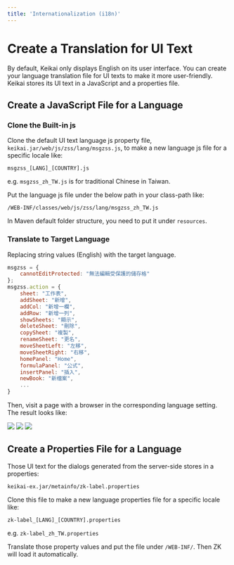 ```yaml
---
title: 'Internationalization (i18n)'
---
```


# Create a Translation for UI Text

By default, Keikai only displays English on its user interface. You can create your language translation file for UI texts to make it more user-friendly. Keikai stores its UI text in a JavaScript and a properties file.

## Create a JavaScript File for a Language

### Clone the Built-in js
Clone the default UI text language js property file, `keikai.jar/web/js/zss/lang/msgzss.js`, to make a new language js file for a specific locale like:

`msgzss_[LANG]_[COUNTRY].js`

e.g. `msgzss_zh_TW.js` is for traditional Chinese in Taiwan.

Put the language js file under the below path in your class-path like:

`/WEB-INF/classes/web/js/zss/lang/msgzss_zh_TW.js`

In Maven default folder structure, you need to put it under `resources`.


### Translate to Target Language

Replacing string values (English) with the target language. 

```js
msgzss = {
    cannotEditProtected: "無法編輯受保護的儲存格"
};
msgzss.action = {
    sheet: "工作表",
    addSheet: "新增",
    addCol: "新增一欄",
    addRow: "新增一列",
    showSheets: "顯示",
    deleteSheet: "刪除",
    copySheet: "複製",
    renameSheet: "更名",
    moveSheetLeft: "左移",
    moveSheetRight: "右移",
    homePanel: "Home",
    formulaPanel: "公式",
    insertPanel: "插入",
    newBook: "新檔案",
    ...
}
```

Then, visit a page with a browser in the corresponding language setting.
The result looks like:

![]({{site.devref_image_folder}}/chinese-toolbar.png)
![]({{site.devref_image_folder}}/chinese-contextmenu.png)
![]({{site.devref_image_folder}}/chinese-sheet-contextmenu.png)


## Create a Properties File for a Language
Those UI text for the dialogs generated from the server-side stores in a properties:

`keikai-ex.jar/metainfo/zk-label.properties`

Clone this file to make a new language properties file for a specific locale like:

`zk-label_[LANG]_[COUNTRY].properties`

e.g. `zk-label_zh_TW.properties` 

Translate those property values and put the file under `/WEB-INF/`. Then ZK will load it automatically.

<!-- 
# Client-side Rendering Message

Since keikai, we replace the rendering message with a moving red dots animation.

-->
